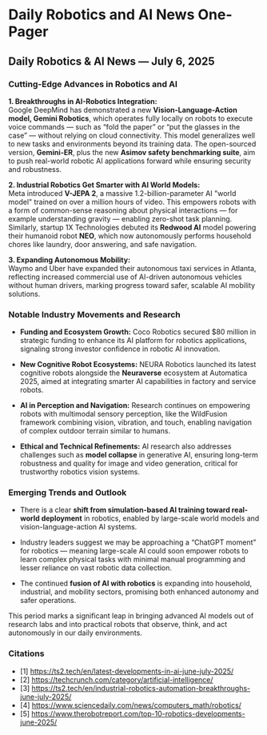 # Daily Robotics and AI News One-Pager

## Daily Robotics & AI News — July 6, 2025

### Cutting-Edge Advances in Robotics and AI

**1. Breakthroughs in AI-Robotics Integration:**  
Google DeepMind has demonstrated a new **Vision-Language-Action model, Gemini Robotics**, which operates fully locally on robots to execute voice commands — such as “fold the paper” or “put the glasses in the case” — without relying on cloud connectivity. This model generalizes well to new tasks and environments beyond its training data. The open-sourced version, **Gemini-ER**, plus the new **Asimov safety benchmarking suite**, aim to push real-world robotic AI applications forward while ensuring security and robustness.

**2. Industrial Robotics Get Smarter with AI World Models:**  
Meta introduced **V-JEPA 2**, a massive 1.2-billion-parameter AI "world model" trained on over a million hours of video. This empowers robots with a form of common-sense reasoning about physical interactions — for example understanding gravity — enabling zero-shot task planning. Similarly, startup 1X Technologies debuted its **Redwood AI** model powering their humanoid robot **NEO**, which now autonomously performs household chores like laundry, door answering, and safe navigation.

**3. Expanding Autonomous Mobility:**  
Waymo and Uber have expanded their autonomous taxi services in Atlanta, reflecting increased commercial use of AI-driven autonomous vehicles without human drivers, marking progress toward safer, scalable AI mobility solutions.

### Notable Industry Movements and Research

- **Funding and Ecosystem Growth:** Coco Robotics secured $80 million in strategic funding to enhance its AI platform for robotics applications, signaling strong investor confidence in robotic AI innovation.

- **New Cognitive Robot Ecosystems:** NEURA Robotics launched its latest cognitive robots alongside the **Neuraverse** ecosystem at Automatica 2025, aimed at integrating smarter AI capabilities in factory and service robots.

- **AI in Perception and Navigation:** Research continues on empowering robots with multimodal sensory perception, like the WildFusion framework combining vision, vibration, and touch, enabling navigation of complex outdoor terrain similar to humans.

- **Ethical and Technical Refinements:** AI research also addresses challenges such as **model collapse** in generative AI, ensuring long-term robustness and quality for image and video generation, critical for trustworthy robotics vision systems.

### Emerging Trends and Outlook

- There is a clear **shift from simulation-based AI training toward real-world deployment** in robotics, enabled by large-scale world models and vision-language-action AI systems.

- Industry leaders suggest we may be approaching a “ChatGPT moment” for robotics — meaning large-scale AI could soon empower robots to learn complex physical tasks with minimal manual programming and lesser reliance on vast robotic data collection.

- The continued **fusion of AI with robotics** is expanding into household, industrial, and mobility sectors, promising both enhanced autonomy and safer operations.

This period marks a significant leap in bringing advanced AI models out of research labs and into practical robots that observe, think, and act autonomously in our daily environments.

### Citations
- [1] https://ts2.tech/en/latest-developments-in-ai-june-july-2025/
- [2] https://techcrunch.com/category/artificial-intelligence/
- [3] https://ts2.tech/en/industrial-robotics-automation-breakthroughs-june-july-2025/
- [4] https://www.sciencedaily.com/news/computers_math/robotics/
- [5] https://www.therobotreport.com/top-10-robotics-developments-june-2025/